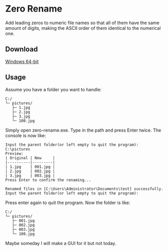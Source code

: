 # Zero Rename

Add leading zeros to numeric file names so that all of them have the same amount of digits, making the ASCII order of them identical to the numerical one.


## Download

[Windows 64-bit](https://github.com/dec32/zero-rename/releases/download/v0.1/zero-rename.exe)

## Usage

Assume you have a folder you want to handle:

```
C:/
└─ pictures/
   ├─ 1.jpg
   ├─ 2.jpg
   ├─ 3.jpg
   └─ 100.jpg
```

Simply open zero-rename.exe. Type in the path and press Enter twice. The console is now like:

```
Input the parent folder(or left empty to quit the program):
C:\pictures
Preview:
| Original | New     |
|----------|---------|
| 1.jpg    | 001.jpg |
| 2.jpg    | 002.jpg |
| 3.jpg    | 003.jpg |
Press Enter to confirm the renaming...

Renamed files in [C:\Users\Administrator\Documents\test] successfully.
Input the parent folder(or left empty to quit the program):
```

Press enter again to quit the program. Now the folder is like: 

```
C:/
└─ pictures/
   ├─ 001.jpg
   ├─ 002.jpg
   ├─ 003.jpg
   └─ 100.jpg
```

Maybe someday I will make a GUI for it but not today.